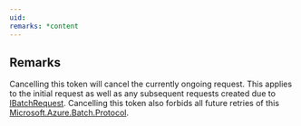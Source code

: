 ```yaml
---
uid: 
remarks: *content
---
```

## Remarks  
 Cancelling this token will cancel the currently ongoing request. This applies to the initial request as well             as any subsequent requests created due to [IBatchRequest](assetId:///T:Microsoft.Azure.Batch.Protocol.IBatchRequest?qualifyHint=False&autoUpgrade=True). Cancelling this token also forbids all             future retries of this [Microsoft.Azure.Batch.Protocol](assetId:///N:Microsoft.Azure.Batch.Protocol?qualifyHint=False&autoUpgrade=True).
